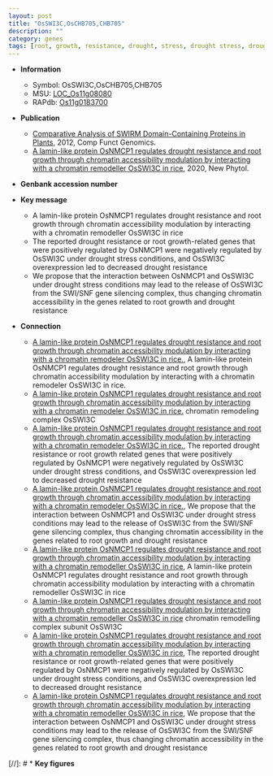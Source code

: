 ```yaml
---
layout: post
title: "OsSWI3C,OsCHB705,CHB705"
description: ""
category: genes
tags: [root, growth, resistance, drought, stress, drought stress, drought resistance, drought stress , root growth]
---
```


* **Information**  
    + Symbol: OsSWI3C,OsCHB705,CHB705  
    + MSU: [LOC_Os11g08080](http://rice.plantbiology.msu.edu/cgi-bin/ORF_infopage.cgi?orf=LOC_Os11g08080)  
    + RAPdb: [Os11g0183700](http://rapdb.dna.affrc.go.jp/viewer/gbrowse_details/irgsp1?name=Os11g0183700)  

* **Publication**  
    + [Comparative Analysis of SWIRM Domain-Containing Proteins in Plants](http://www.ncbi.nlm.nih.gov/pubmed?term=Comparative+Analysis+of+SWIRM+Domain-Containing+Proteins+in+Plants%5BTitle%5D), 2012, Comp Funct Genomics.
    + [A lamin-like protein OsNMCP1 regulates drought resistance and root growth through chromatin accessibility modulation by interacting with a chromatin remodeller OsSWI3C in rice](http://www.ncbi.nlm.nih.gov/pubmed?term=A+lamin-like+protein+OsNMCP1+regulates+drought+resistance+and+root+growth+through+chromatin+accessibility+modulation+by+interacting+with+a+chromatin+remodeller+OsSWI3C+in+rice%5BTitle%5D), 2020, New Phytol.

* **Genbank accession number**  

* **Key message**  
    + A lamin-like protein OsNMCP1 regulates drought resistance and root growth through chromatin accessibility modulation by interacting with a chromatin remodeller OsSWI3C in rice
    + The reported drought resistance or root growth-related genes that were positively regulated by OsNMCP1 were negatively regulated by OsSWI3C under drought stress conditions, and OsSWI3C overexpression led to decreased drought resistance
    + We propose that the interaction between OsNMCP1 and OsSWI3C under drought stress conditions may lead to the release of OsSWI3C from the SWI/SNF gene silencing complex, thus changing chromatin accessibility in the genes related to root growth and drought resistance

* **Connection**  
    + [A lamin-like protein OsNMCP1 regulates drought resistance and root growth through chromatin accessibility modulation by interacting with a chromatin remodeler OsSWI3C in rice.](http://www.ncbi.nlm.nih.gov/pubmed?term=A+lamin-like+protein+OsNMCP1+regulates+drought+resistance+and+root+growth+through+chromatin+accessibility+modulation+by+interacting+with+a+chromatin+remodeler+OsSWI3C+in+rice.%5BTitle%5D), A lamin-like protein OsNMCP1 regulates drought resistance and root growth through chromatin accessibility modulation by interacting with a chromatin remodeler OsSWI3C in rice.
    + [A lamin-like protein OsNMCP1 regulates drought resistance and root growth through chromatin accessibility modulation by interacting with a chromatin remodeler OsSWI3C in rice.](SWI/SNF) chromatin remodeling complex OsSWI3C
    + [A lamin-like protein OsNMCP1 regulates drought resistance and root growth through chromatin accessibility modulation by interacting with a chromatin remodeler OsSWI3C in rice.](http://www.ncbi.nlm.nih.gov/pubmed?term=A+lamin-like+protein+OsNMCP1+regulates+drought+resistance+and+root+growth+through+chromatin+accessibility+modulation+by+interacting+with+a+chromatin+remodeler+OsSWI3C+in+rice.%5BTitle%5D),  The reported drought resistance or root growth related genes that were positively regulated by OsNMCP1 were negatively regulated by OsSWI3C under drought stress conditions, and OsSWI3C overexpression led to decreased drought resistance
    + [A lamin-like protein OsNMCP1 regulates drought resistance and root growth through chromatin accessibility modulation by interacting with a chromatin remodeler OsSWI3C in rice.](http://www.ncbi.nlm.nih.gov/pubmed?term=A+lamin-like+protein+OsNMCP1+regulates+drought+resistance+and+root+growth+through+chromatin+accessibility+modulation+by+interacting+with+a+chromatin+remodeler+OsSWI3C+in+rice.%5BTitle%5D),  We propose that the interaction between OsNMCP1 and OsSWI3C under drought stress conditions may lead to the release of OsSWI3C from the SWI/SNF gene silencing complex, thus changing chromatin accessibility in the genes related to root growth and drought resistance
    + [A lamin-like protein OsNMCP1 regulates drought resistance and root growth through chromatin accessibility modulation by interacting with a chromatin remodeller OsSWI3C in rice](http://www.ncbi.nlm.nih.gov/pubmed?term=A+lamin-like+protein+OsNMCP1+regulates+drought+resistance+and+root+growth+through+chromatin+accessibility+modulation+by+interacting+with+a+chromatin+remodeller+OsSWI3C+in+rice%5BTitle%5D), A lamin-like protein OsNMCP1 regulates drought resistance and root growth through chromatin accessibility modulation by interacting with a chromatin remodeller OsSWI3C in rice
    + [A lamin-like protein OsNMCP1 regulates drought resistance and root growth through chromatin accessibility modulation by interacting with a chromatin remodeller OsSWI3C in rice](SWI/SNF) chromatin remodelling complex subunit OsSWI3C
    + [A lamin-like protein OsNMCP1 regulates drought resistance and root growth through chromatin accessibility modulation by interacting with a chromatin remodeller OsSWI3C in rice](http://www.ncbi.nlm.nih.gov/pubmed?term=A+lamin-like+protein+OsNMCP1+regulates+drought+resistance+and+root+growth+through+chromatin+accessibility+modulation+by+interacting+with+a+chromatin+remodeller+OsSWI3C+in+rice%5BTitle%5D),  The reported drought resistance or root growth-related genes that were positively regulated by OsNMCP1 were negatively regulated by OsSWI3C under drought stress conditions, and OsSWI3C overexpression led to decreased drought resistance
    + [A lamin-like protein OsNMCP1 regulates drought resistance and root growth through chromatin accessibility modulation by interacting with a chromatin remodeller OsSWI3C in rice](http://www.ncbi.nlm.nih.gov/pubmed?term=A+lamin-like+protein+OsNMCP1+regulates+drought+resistance+and+root+growth+through+chromatin+accessibility+modulation+by+interacting+with+a+chromatin+remodeller+OsSWI3C+in+rice%5BTitle%5D),  We propose that the interaction between OsNMCP1 and OsSWI3C under drought stress conditions may lead to the release of OsSWI3C from the SWI/SNF gene silencing complex, thus changing chromatin accessibility in the genes related to root growth and drought resistance

[//]: # * **Key figures**  


